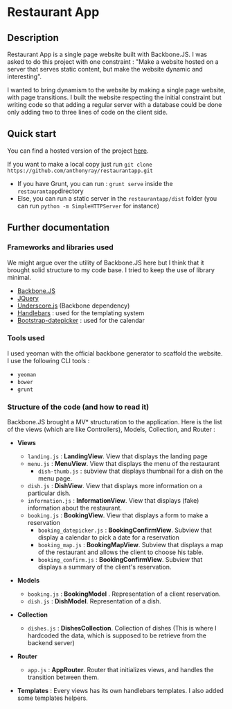 # Restaurant App

## Description
Restaurant App is a single page website built with Backbone.JS.
I was asked to do this project with one constraint : "Make a website hosted on a server that serves static content, but make the website dynamic and interesting".

I wanted to bring dynamism to the website by making a single page website, with page transitions. I built the website respecting the initial constraint but writing code so that adding a regular server with a database could be done only adding two to three lines of code on the client side.

## Quick start
You can find a hosted version of the project [here](http://anthonyray.github.io/latabledeparis/).

If you want to make a local copy just run `git clone https://github.com/anthonyray/restaurantapp.git`

+ If you have Grunt, you can run : `grunt serve` inside the `restaurantapp`directory
+ Else, you can run a static server in the `restaurantapp/dist` folder (you can run `python -m SimpleHTTPServer` for instance)

## Further documentation
### Frameworks and libraries used
We might argue over the utility of Backbone.JS here but I think that it brought solid structure to my code base. I tried to keep the use of library minimal.

+ [Backbone.JS](http://backbonejs.org/)
+ [JQuery](http://jquery.com/)
+ [Underscore.js](http://underscorejs.org/) (Backbone dependency)
+ [Handlebars](https://github.com/wycats/handlebars.js/) : used for the templating system
+ [Bootstrap-datepicker](https://github.com/eternicode/bootstrap-datepicker) : used for the calendar

### Tools used
I used yeoman with the official backbone generator to scaffold the website.
I use the following CLI tools :
+ `yeoman`
+ `bower`
+ `grunt`

### Structure of the code (and how to read it)
Backbone.JS brought a MV\* structuration to the application. Here is the list of the views (which are like Controllers), Models, Collection, and Router :

+ **Views**
  + `landing.js` : **LandingView**. View that displays the landing page
  + `menu.js` : **MenuView**. View that displays the menu of the restaurant
    + `dish-thumb.js` : subview that displays thumbnail for a dish on the menu page.
  + `dish.js` : **DishView**. View that displays more information on a particular dish.
  + `information.js` : **InformationView**. View that displays (fake) information about the restaurant.
  + `booking.js` : **BookingView**. View that displays a form to make a reservation
    + `booking_datepicker.js` : **BookingConfirmView**. Subview that display a calendar to pick a date for a reservation
    + `booking_map.js` : **BookingMapView**. Subview that displays a map of the restaurant and allows the client to choose his table.
    + `booking_confirm.js` : **BookingConfirmView**. Subview that displays a summary of the client's reservation.

+ **Models**
  + `booking.js` : **BookingModel** . Representation of a client reservation.
  + `dish.js` : **DishModel**. Representation of a dish.
+ **Collection**
   + `dishes.js` : **DishesCollection**. Collection of dishes (This is where I hardcoded the data, which is supposed to be retrieve from the backend server)
+ **Router**
  + `app.js` : **AppRouter**. Router that initializes views, and handles the transition between them.
+ **Templates**  : Every views has its own handlebars templates. I also added some templates helpers.
